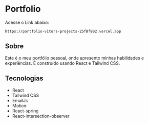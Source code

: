 # Portfolio
Acesse o Link abaixo:

    https://portfolio-vitors-projects-25f8f802.vercel.app

## Sobre

Este é o meu portfólio pessoal, onde apresento minhas habilidades e experiências. É construído usando React e Tailwind CSS.

## Tecnologias

-    React
-    Tailwind CSS
-    EmailJs
-    Motion
-    React-spring
-    React-intersection-observer
